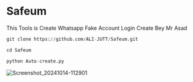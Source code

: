 # Safeum
This Tools is Create Whatsapp Fake Account Login Create Bey Mr Asad 
```python
git clone https://github.com/ALI-JUTT/Safeum.git
``` 
```python
cd Safeum
``` 
```python
python Auto-create.py
``` 
![Screenshot_20241014-112901](https://github.com/user-attachments/assets/f270cc6c-de70-4aef-aee6-63e3cfd712a2)
